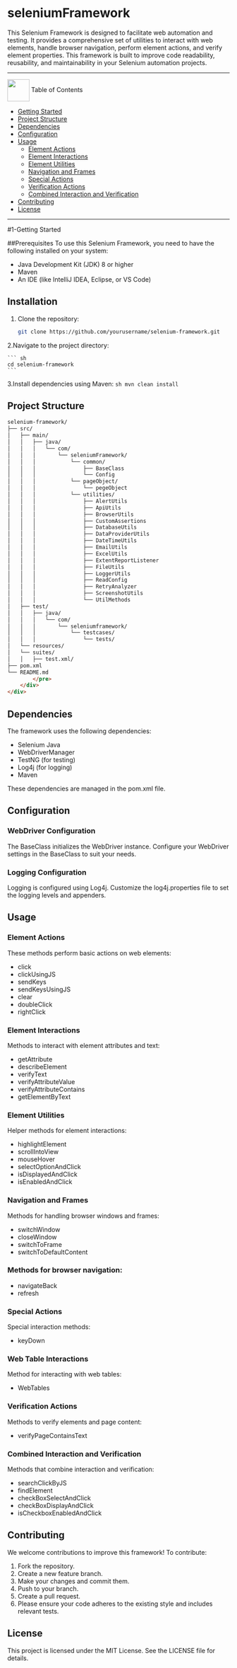 # **seleniumFramework**

This Selenium Framework is designed to facilitate web automation and testing. It provides a comprehensive set of utilities to interact with web elements, handle browser navigation, perform element actions, and verify element properties. This framework is built to improve code readability, reusability, and maintainability in your Selenium automation projects.

---

<img  align= center width=50px height=50px src="https://media4.giphy.com/media/3hoLIVAJYkz6T0Ichp/giphy.gif?cid=6c09b952m4j3poopinf91rquev6qy4e8avu0bflq1e0vh4gp&ep=v1_internal_gif_by_id&rid=giphy.gif&ct=s"> <a id="table-of-contents">Table of Contents</a>
</br>
 - [Getting Started](#Getting-Started)
 - [Project Structure](#Project-Structure)
 - [Dependencies](#Dependencies)
 - [Configuration](#Configuration)
 - [Usage](#Usage)
	- [Element Actions](#Element-Actions)
	- [Element Interactions](#Element-Interactions)
	- [Element Utilities](#Element-Utilities)
	- [Navigation and Frames](#Navigation-and-Frames)
	- [Special Actions](#Special-Actions)
	- [Verification Actions](#Verification-Actions)
	- [Combined Interaction and Verification](Combined-Interaction-and-Verification)
 - [Contributing](#Contributing)
 - [License](Licenses)
 	
---

#1-Getting Started

##Prerequisites
To use this Selenium Framework, you need to have the following installed on your system:

- Java Development Kit (JDK) 8 or higher
- Maven
- An IDE (like IntelliJ IDEA, Eclipse, or VS Code)
	
## Installation

1. Clone the repository:
	
	``` sh
	git clone https://github.com/yourusername/selenium-framework.git
	```
	
2.Navigate to the project directory:
	
	``` sh
	cd selenium-framework
	```
	
3.Install dependencies using Maven:
	``` sh
	mvn clean install
	```
	
## Project Structure

```html
selenium-framework/
├── src/
│   ├── main/
│   │   ├── java/
│   │   │   └── com/
│   │   │       └── seleniumFramework/
│   │   │           └── common/
│   │   │               ├── BaseClass
│   │   │               └── Config
│   │   │           └── pageObject/
│   │   │               └── pegeObject
│   │   │           └── utilities/
│   │   │               ├── AlertUtils
│   │   │               ├── ApiUtils
│   │   │               ├── BrowserUtils
│   │   │               ├── CustomAssertions
│   │   │               ├── DatabaseUtils
│   │   │               ├── DataProviderUtils
│   │   │               ├── DateTimeUtils
│   │   │               ├── EmailUtils
│   │   │               ├── ExcelUtils
│   │   │               ├── ExtentReportListener
│   │   │               ├── FileUtils
│   │   │               ├── LoggerUtils
│   │   │               ├── ReadConfig
│   │   │               ├── RetryAnalyzer
│   │   │               ├── ScreenshotUtils
│   │   │               └── UtilMethods
│   ├── test/
│   │   ├── java/
│   │   │   └── com/
│   │   │       └── seleniumframework/
│   │   │           └── testcases/
│   │   │               └── tests/
│   └── resources/
│   └── suites/
│   │   ├── test.xml/
├── pom.xml
└── README.md
        </pre>
    </div>
</div>
```
	
## Dependencies
The framework uses the following dependencies:

- Selenium Java
- WebDriverManager
- TestNG (for testing)
- Log4j (for logging)
- Maven	

These dependencies are managed in the pom.xml file.

## Configuration
### WebDriver Configuration
The BaseClass initializes the WebDriver instance. Configure your WebDriver settings in the BaseClass to suit your needs.

### Logging Configuration
Logging is configured using Log4j. Customize the log4j.properties file to set the logging levels and appenders.

## Usage
### Element Actions
These methods perform basic actions on web elements:

- click
- clickUsingJS
- sendKeys
- sendKeysUsingJS
- clear
- doubleClick
- rightClick

### Element Interactions
Methods to interact with element attributes and text:

- getAttribute
- describeElement
- verifyText
- verifyAttributeValue
- verifyAttributeContains
- getElementByText

### Element Utilities
Helper methods for element interactions:

- highlightElement
- scrollIntoView
- mouseHover
- selectOptionAndClick
- isDisplayedAndClick
- isEnabledAndClick

### Navigation and Frames
Methods for handling browser windows and frames:

- switchWindow
- closeWindow
- switchToFrame
- switchToDefaultContent

### Methods for browser navigation:

- navigateBack
- refresh

### Special Actions
Special interaction methods:

- keyDown

### Web Table Interactions
Method for interacting with web tables:

- WebTables

### Verification Actions
Methods to verify elements and page content:

- verifyPageContainsText

### Combined Interaction and Verification
Methods that combine interaction and verification:

- searchClickByJS
- findElement
- checkBoxSelectAndClick
- checkBoxDisplayAndClick
- isCheckboxEnabledAndClick

## Contributing
We welcome contributions to improve this framework! To contribute:

1. Fork the repository.
2. Create a new feature branch.
3. Make your changes and commit them.
4. Push to your branch.
5. Create a pull request.
6. Please ensure your code adheres to the existing style and includes relevant tests.

## License
This project is licensed under the MIT License. See the LICENSE file for details.
	
	